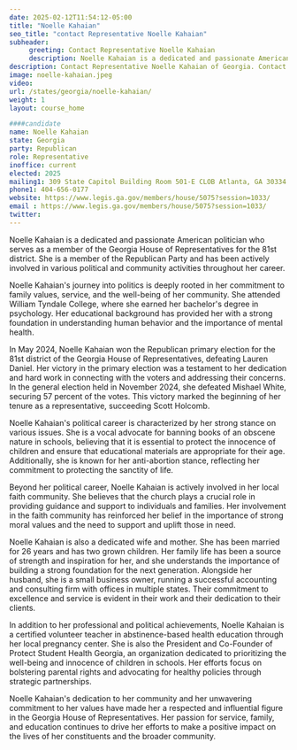```yaml
---
date: 2025-02-12T11:54:12-05:00
title: "Noelle Kahaian"
seo_title: "contact Representative Noelle Kahaian"
subheader:
     greeting: Contact Representative Noelle Kahaian
     description: Noelle Kahaian is a dedicated and passionate American politician who serves as a member of the Georgia House of Representatives for the 81st district. She assumed office on January 13, 2025. Her current term ends on January 11, 2027.
description: Contact Representative Noelle Kahaian of Georgia. Contact information for Noelle Kahaian includes email address, phone number, and mailing address.
image: noelle-kahaian.jpeg
video:
url: /states/georgia/noelle-kahaian/
weight: 1
layout: course_home

####candidate
name: Noelle Kahaian
state: Georgia
party: Republican
role: Representative
inoffice: current
elected: 2025
mailing1: 309 State Capitol Building Room 501-E CLOB Atlanta, GA 30334
phone1: 404-656-0177
website: https://www.legis.ga.gov/members/house/5075?session=1033/
email : https://www.legis.ga.gov/members/house/5075?session=1033/
twitter: 
---
```

Noelle Kahaian is a dedicated and passionate American politician who serves as a member of the Georgia House of Representatives for the 81st district. She is a member of the Republican Party and has been actively involved in various political and community activities throughout her career.

Noelle Kahaian's journey into politics is deeply rooted in her commitment to family values, service, and the well-being of her community. She attended William Tyndale College, where she earned her bachelor's degree in psychology. Her educational background has provided her with a strong foundation in understanding human behavior and the importance of mental health.

In May 2024, Noelle Kahaian won the Republican primary election for the 81st district of the Georgia House of Representatives, defeating Lauren Daniel. Her victory in the primary election was a testament to her dedication and hard work in connecting with the voters and addressing their concerns. In the general election held in November 2024, she defeated Mishael White, securing 57 percent of the votes. This victory marked the beginning of her tenure as a representative, succeeding Scott Holcomb.

Noelle Kahaian's political career is characterized by her strong stance on various issues. She is a vocal advocate for banning books of an obscene nature in schools, believing that it is essential to protect the innocence of children and ensure that educational materials are appropriate for their age. Additionally, she is known for her anti-abortion stance, reflecting her commitment to protecting the sanctity of life.

Beyond her political career, Noelle Kahaian is actively involved in her local faith community. She believes that the church plays a crucial role in providing guidance and support to individuals and families. Her involvement in the faith community has reinforced her belief in the importance of strong moral values and the need to support and uplift those in need.

Noelle Kahaian is also a dedicated wife and mother. She has been married for 26 years and has two grown children. Her family life has been a source of strength and inspiration for her, and she understands the importance of building a strong foundation for the next generation. Alongside her husband, she is a small business owner, running a successful accounting and consulting firm with offices in multiple states. Their commitment to excellence and service is evident in their work and their dedication to their clients.

In addition to her professional and political achievements, Noelle Kahaian is a certified volunteer teacher in abstinence-based health education through her local pregnancy center. She is also the President and Co-Founder of Protect Student Health Georgia, an organization dedicated to prioritizing the well-being and innocence of children in schools. Her efforts focus on bolstering parental rights and advocating for healthy policies through strategic partnerships.

Noelle Kahaian's dedication to her community and her unwavering commitment to her values have made her a respected and influential figure in the Georgia House of Representatives. Her passion for service, family, and education continues to drive her efforts to make a positive impact on the lives of her constituents and the broader community.
